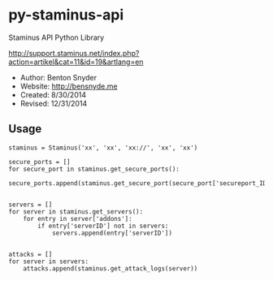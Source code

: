 py-staminus-api
===============

Staminus API Python Library

http://support.staminus.net/index.php?action=artikel&cat=11&id=19&artlang=en

- Author: Benton Snyder
- Website: http://bensnyde.me
- Created: 8/30/2014
- Revised: 12/31/2014

Usage
---
```
staminus = Staminus('xx', 'xx', 'xx://', 'xx', 'xx')

secure_ports = []
for secure_port in staminus.get_secure_ports():
    secure_ports.append(staminus.get_secure_port(secure_port['secureport_ID'])) 


servers = []
for server in staminus.get_servers():
    for entry in server['addons']:
        if entry['serverID'] not in servers:
            servers.append(entry['serverID'])

            
attacks = []
for server in servers:
    attacks.append(staminus.get_attack_logs(server))
```
